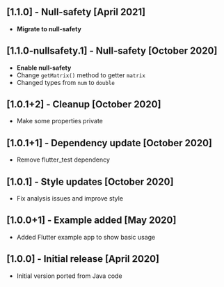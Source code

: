 ## [1.1.0] - Null-safety [April 2021]

* **Migrate to null-safety**

## [1.1.0-nullsafety.1] - Null-safety [October 2020]

* **Enable null-safety**
* Change `getMatrix()` method to getter `matrix`
* Changed types from `num` to `double`

## [1.0.1+2] - Cleanup [October 2020]

* Make some properties private

## [1.0.1+1] - Dependency update [October 2020]

* Remove flutter_test dependency

## [1.0.1] - Style updates [October 2020]

* Fix analysis issues and improve style

## [1.0.0+1] - Example added [May 2020]

* Added Flutter example app to show basic usage

## [1.0.0] - Initial release [April 2020]

* Initial version ported from Java code

